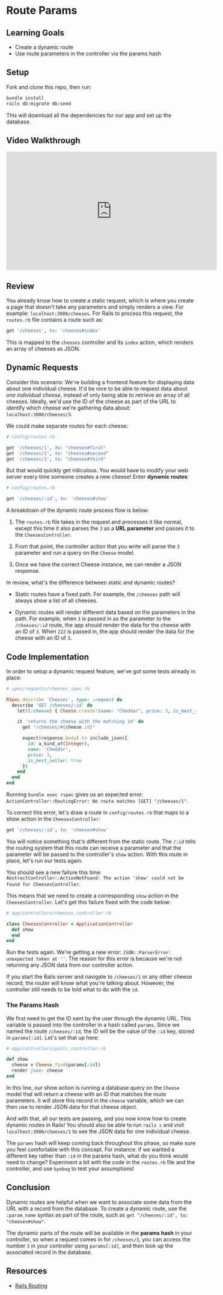 # Route Params

## Learning Goals

- Create a dynamic route
- Use route parameters in the controller via the params hash

## Setup

Fork and clone this repo, then run:

```sh
bundle install
rails db:migrate db:seed
```

This will download all the dependencies for our app and set up the database.

## Video Walkthrough

<iframe width="560" height="315" src="https://www.youtube.com/embed/v2dJj1nWHGg?rel=0&amp;showinfo=0" frameborder="0" allowfullscreen></iframe>

## Review

You already know how to create a static request, which is where you create a
page that doesn't take any parameters and simply renders a view. For example:
`localhost:3000/cheeses`. For Rails to process this request, the `routes.rb` file
contains a route such as:

```ruby
get '/cheeses', to: 'cheeses#index'
```

This is mapped to the `cheeses` controller and its `index` action, which renders
an array of cheeses as JSON.

## Dynamic Requests

Consider this scenario: We're building a frontend feature for displaying data
about one individual cheese. It'd be nice to be able to request data about _one
individual cheese_, instead of only being able to retrieve an array of all
cheeses. Ideally, we'd use the ID of the cheese as part of the URL to identify
which cheese we're gathering data about: `localhost:3000/cheeses/3`.

We could make separate routes for each cheese:

```rb
# config/routes.rb

get '/cheeses/1', to: "cheeses#first"
get '/cheeses/2', to: "cheeses#second"
get '/cheeses/3', to: "cheeses#third"
```

But that would quickly get ridiculous. You would have to modify your web server
every time someone creates a new cheese! Enter **dynamic routes**:

```rb
# config/routes.rb

get '/cheeses/:id', to: 'cheeses#show'
```

A breakdown of the dynamic route process flow is below:

1. The `routes.rb` file takes in the request and processes it like normal,
   except this time it also parses the `3` as a **URL parameter** and passes it to the
   `CheesesController`.

2. From that point, the controller action that you write will parse the `3`
   parameter and run a query on the `Cheese` model.

3. Once we have the correct Cheese instance, we can render a JSON response.

In review, what's the difference between static and dynamic routes?

- Static routes have a fixed path. For example, the `/cheeses` path will always
  show a list of all cheeses.

- Dynamic routes will render different data based on the parameters in the path.
  For example, when `3` is passed in as the parameter to the `/cheeses/:id`
  route, the app should render the data for the cheese with an ID of `3`. When
  `222` is passed in, the app should render the data for the cheese with an ID
  of `3`.

## Code Implementation

In order to setup a dynamic request feature, we've got some tests already in
place:

```ruby
# spec/requests/cheeses_spec.rb

RSpec.describe 'Cheeses', type: :request do
  describe 'GET /cheeses/:id' do
    let!(:cheese) { Cheese.create!(name: "Cheddar", price: 3, is_best_seller: true) }

    it 'returns the cheese with the matching id' do
      get "/cheeses/#{cheese.id}"

      expect(response.body).to include_json({
        id: a_kind_of(Integer),
        name: 'Cheddar',
        price: 3,
        is_best_seller: true
      })
    end
  end
end
```

Running `bundle exec rspec` gives us an expected error:
`ActionController::RoutingError: No route matches [GET] "/cheeses/1"`.

To correct this error, let's draw a route in `config/routes.rb` that maps to a
show action in the `CheesesController`:

```ruby
get '/cheeses/:id', to: 'cheeses#show'
```

You will notice something that's different from the static route. The `/:id`
tells the routing system that this route can receive a parameter and that the
parameter will be passed to the controller's `show` action. With this route in
place, let's run our tests again.

You should see a new failure this time:
`AbstractController::ActionNotFound: The action 'show' could not be found for CheesesController`.

This means that we need to create a corresponding `show` action in the
`CheesesController`. Let's get this failure fixed with the code below:

```ruby
# app/controllers/cheeses_controller.rb

class CheesesController < ApplicationController
  def show
  end
end
```

Run the tests again. We're getting a new error:
`JSON::ParserError: unexpected token at ''`. The reason for this error is
because we're not returning any JSON data from our controller action.

If you start the Rails server and navigate to `/cheeses/1` or any other cheese
record, the router will know what you're talking about. However, the controller
still needs to be told what to do with the `id`.

### The Params Hash

We first need to get the ID sent by the user through the dynamic URL. This
variable is passed into the controller in a hash called `params`. Since we named
the route `/cheeses/:id`, the ID will be the value of the `:id` key, stored in
`params[:id]`. Let's set that up here:

```ruby
# app/controllers/posts_controller.rb

def show
  cheese = Cheese.find(params[:id])
  render json: cheese
end
```

In this line, our show action is running a database query on the `Cheese` model
that will return a cheese with an ID that matches the route parameters. It will
store this record in the `cheese` variable, which we can then use to render JSON
data for that cheese object.

And with that, all our tests are passing, and you now know how to create dynamic
routes in Rails! You should also be able to run `rails s` and visit
`localhost:3000/cheeses/1` to see the JSON data for one individual cheese.

The `params` hash will keep coming back throughout this phase, so make sure you
feel comfortable with this concept. For instance: if we wanted a different key
rather than `:id` in the params hash, what do you think would need to change?
Experiment a bit with the code in the `routes.rb` file and the controller, and
use `byebug` to test your assumptions!

## Conclusion

Dynamic routes are helpful when we want to associate some data from the URL with
a record from the database. To create a dynamic route, use the `:param_name`
syntax as part of the route, such as `get "/cheeses/:id", to: "cheeses#show"`.

The dynamic parts of the route will be available in the **params hash** in your
controller, so when a request comes in for `/cheeses/3`, you can access the
number `3` in your controller using `params[:id]`, and then look up the
associated record in the database.

## Resources

- [Rails Routing](https://guides.rubyonrails.org/routing.html)
